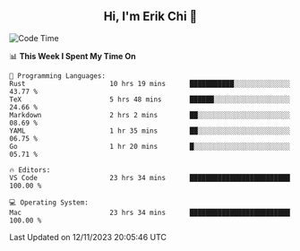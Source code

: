 <h2 align="center"> Hi, I'm Erik Chi 👋 </h2>

<table>
    
<!--START_SECTION:waka-->
![Code Time](http://img.shields.io/badge/Code%20Time-2%2C531%20hrs%202%20mins-blue)

📊 **This Week I Spent My Time On** 

```text
💬 Programming Languages: 
Rust                     10 hrs 19 mins      ███████████░░░░░░░░░░░░░░   43.77 % 
TeX                      5 hrs 48 mins       ██████░░░░░░░░░░░░░░░░░░░   24.66 % 
Markdown                 2 hrs 2 mins        ██░░░░░░░░░░░░░░░░░░░░░░░   08.69 % 
YAML                     1 hr 35 mins        ██░░░░░░░░░░░░░░░░░░░░░░░   06.75 % 
Go                       1 hr 20 mins        █░░░░░░░░░░░░░░░░░░░░░░░░   05.71 % 

🔥 Editors: 
VS Code                  23 hrs 34 mins      █████████████████████████   100.00 % 

💻 Operating System: 
Mac                      23 hrs 34 mins      █████████████████████████   100.00 % 
```


 Last Updated on 12/11/2023 20:05:46 UTC
<!--END_SECTION:waka-->
</td></tr>
</table>